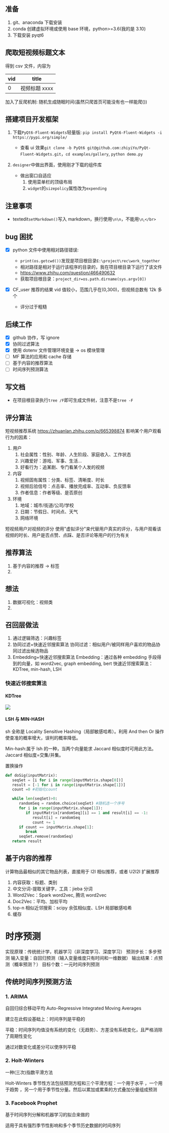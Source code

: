 ## 准备

1. git、anaconda 下载安装
2. conda 创建虚拟环境或使用 base 环境，python>=3.6(我的是 3.10)
3. 下载安装 pyqt6

## 爬取短视频标题文本

得到 csv 文件，内容为

| vid | title         |
| --- | ------------- |
| 0   | 视频标题 xxxx |

加入了反爬机制: 随机生成随眠时间(虽然只爬首页可能没有也一样能爬())

## 搭建项目开发框架

1. 下载`PyQt6-Fluent-Widgets`轻量版: `pip install PyQt6-Fluent-Widgets -i https://pypi.org/simple/`

   - 查看 ui 效果`git clone -b PyQt6 git@github.com:zhiyiYo/PyQt-Fluent-Widgets.git`，`cd examples/gallery`, `python demo.py`

2. `designer`中做出界面，使用刚才下载的组件库
   - 做出窗口自适应
     1. 使用菜单栏的顶级布局
     2. `widget`的`sizepolicy`属性改为`expending`

## 注意事项

- textedit`setMarkdown()`写入 markdown，换行使用`\n\n`，不能用`\n`,`</br>`

## bug 困扰

- [x] python 文件中使用相对路径错误:

  - `print(os.getcwd())`发现是项目根目录`E:\project\rec\work_together`
  - 相对路径是相对于运行该程序的目录的，我在项目根目录下运行了该文件
  - https://www.zhihu.com/question/466490632
  - 获取项目根目录：`project_dir=os.path.dirname(sys.argv[0])`

- [x] CF_user 推荐的结果 vid 值较小，范围几乎在(0,300)，但视频总数有 12k 多个
  - 评分过于粗糙

## 后续工作

- [x] github 协作，写 ignore
- [x] 协同过滤算法
- [x] 使用 dotenv 文件管理环境变量 -> os 模块管理
- [ ] MF 算法的应用和 cache 存储
- [ ] 基于内容的推荐算法
- [ ] 时间序列预测算法

## 写文档

- 在项目根目录执行`tree /F`即可生成文件树，注意不是`tree -F`

## 评分算法

短视频推荐系统
https://zhuanlan.zhihu.com/p/665398874
影响某个用户观看行为的因素：

1. 用户
   1. 社会属性：性别、年龄、人生阶段、家庭收入、工作状态
   2. 兴趣爱好：游戏、军事、生活...
   3. 好看行为：追某剧、专门看某个人发的视频
2. 内容
   1. 视频固有属性：分类、标签、清晰度、时长
   2. 视频后验信号：点击率、播放完成率、互动率、负反馈率
   3. 作者信息：作者等级、是否原创
3. 环境
   1. 地域：城市/街道/公司/学校
   2. 日期：节假日、时间点、天气
   3. 网络环境

短视频用户对视频的评分
使用"虚拟评分"来代替用户真实的评分，与用户观看该视频的时长、用户是否点赞、点踩、是否评论等用户的行为有关

## 推荐算法

1. 基于内容的推荐 -> 标签
2.

## 想法

1. 数据可视化：视频类
2.

## 召回层做法

1. 通过逻辑筛选：兴趣标签
2. 协同过滤+快速近邻搜索算法
   协同过滤：相似用户/被同样用户喜欢的物品协同过滤出候选物品
3. Embedding+快速近邻搜索算法
   Embedding：通过各种 embedding 手段得到的向量，如 word2vec, graph embedding, bert
   快速近邻搜索算法：KDTree, min-hash, LSH

### 快速近邻搜索算法

#### KDTree

![](assets/KDTree.png)

#### LSH 与 MIN-HASH

sh 全称是 Locality Sensitive Hashing（局部敏感哈希）。利用 And then Or 操作使查准的概率增大，误判的概率降低。

Min-hash:属于 lsh 的一种，当两个向量能求 Jaccard 相似度时可用此方法。Jaccard 相似度=交集/并集。

置换操作

```python
def doSig(inputMatrix):
   seqSet = [i for i in range(inputMatrix.shape[0])]
   result = [-1 for i in range(inputMatrix.shape[1])]
   count =0 #初始化count

   while len(seqSet)>0:
      randomSeq = random.choice(seqSet) #随机选一个序号
      for i in range(inputMatrix.shape[1]):
         if inputMatrix[randomSeq][i] == 1 and result[i] == -1:
            result[i] = randomSeq
            count += 1
      if count == inputMatrix.shape[1]:
         break
      seqSet.remove(randomSeq)
   return result
```

## 基于内容的推荐

计算物品最相似的其它物品列表，直接用于 I2I 相似推荐，或者 U2I2I 扩展推荐

1. 内容获取：标题、类别
2. 中文分词-提取关键字，工具：jieba 分词
3. Word2Vec：Spark word2vec, 腾讯 word2vec
4. Doc2Vec：平均、加权平均
5. top-n 相似近邻搜索：scipy 余弦相似度、LSH 局部敏感哈希
6. 缓存

# 时序预测

实现原理：传统统计学，机器学习（非深度学习、深度学习）
预测步长：多步预测
输入变量：自回归预测（输入变量维度只有时间和一维数据）
输出结果：点预测（概率预测？）
目标个数：一元时间序列预测

## 传统时间序列预测方法

### 1. ARIMA

自回归综合移动平均 Auto-Regressive Integrated Moving Averages

建立在此假设基础上：时间序列是平稳的

平稳：时间序列均值没有系统的变化（无趋势）、方差没有系统变化，且严格消除了周期性变化

通过对数变化或差分可以使序列平稳

### 2. Holt-Winters

一种(三次)指数平滑方法

Holt-Winters 季节性方法包括预测方程和三个平滑方程：一个用于水平 ，一个用于趋势 ，另一个用于季节性分量。然后以累加或累乘的方式叠加分量组成预测

### 3. Facebook Prophet

基于时间序列分解和机器学习的拟合来做的

适用于具有强烈季节性影响和多个季节历史数据的时间序列
